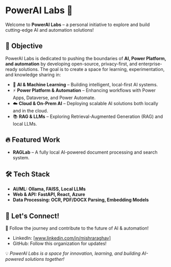 # PowerAI Labs 🚀

Welcome to **PowerAI Labs** – a personal initiative to explore and build cutting-edge AI and automation solutions!  

## 🌟 Objective
PowerAI Labs is dedicated to pushing the boundaries of **AI, Power Platform, and automation** by developing open-source, privacy-first, and enterprise-ready solutions. The goal is to create a space for learning, experimentation, and knowledge sharing in:

- 🤖 **AI & Machine Learning** – Building intelligent, local-first AI systems.
- ⚡ **Power Platform & Automation** – Enhancing workflows with Power Apps, Dataverse, and Power Automate.
- ☁️ **Cloud & On-Prem AI** – Deploying scalable AI solutions both locally and in the cloud.
- 📚 **RAG & LLMs** – Exploring Retrieval-Augmented Generation (RAG) and local LLMs.

## 🔥 Featured Work
-  **RAGLab** – A fully local AI-powered document processing and search system.


## 🛠️ Tech Stack
- **AI/ML: Ollama, FAISS, Local LLMs**
- **Web & API: FastAPI, React, Azure**
- **Data Processing: OCR, PDF/DOCX Parsing, Embedding Models**

## 📢 Let's Connect!
🚀 Follow the journey and contribute to the future of AI & automation!  
- LinkedIn: [www.linkedin.com/in/mishraraghav]
- GitHub: Follow this organization for updates!

💡 *PowerAI Labs is a space for innovation, learning, and building AI-powered solutions together!*
